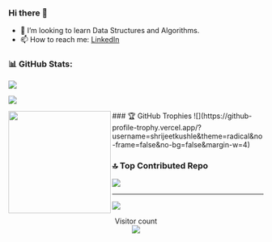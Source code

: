 ### Hi there 👋

- 👯 I’m looking to learn Data Structures and Algorithms.
- 📫 How to reach me: [LinkedIn](https://www.linkedin.com/in/shrijeet-kushle?utm_source=share&utm_campaign=share_via&utm_content=profile&utm_medium=android_app)
### 📊 GitHub Stats:
<img src="https://github-readme-stats.vercel.app/api?username=shrijeetkushle&&show_icons=true&title_color=ffffff&icon_color=bb2acf&text_color=daf7dc&bg_color=151515">

![](https://github-readme-stats.vercel.app/api/top-langs/?username=shrijeetkushle&theme=dark&hide_border=false&include_all_commits=true&count_private=true&layout=compact)


<img align="left" height=202 src="https://github-readme-streak-stats-git-main-davids-projects-ad77adcc.vercel.app/?user=shrijeetkushle&theme=radical"/>
### 🏆 GitHub Trophies
![](https://github-profile-trophy.vercel.app/?username=shrijeetkushle&theme=radical&no-frame=false&no-bg=false&margin-w=4)

### 🔝 Top Contributed Repo
![](https://github-contributor-stats.vercel.app/api?username=shrijeetkushle&limit=5&theme=dark&combine_all_yearly_contributions=true)

---
[![](https://visitcount.itsvg.in/api?id=shrijeetkushle&icon=0&color=0)](https://visitcount.itsvg.in)
<p align="center">
  Visitor count<br>
  <img src="https://profile-counter.glitch.me/_shrijeetkushle/count.svg" />
</p>
